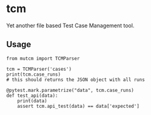 # tcm
Yet another file based Test Case Management tool.

## Usage
```
from mutcm import TCMParser

tcm = TCMParser('cases')
print(tcm.case_runs)
# this should returns the JSON object with all runs

@pytest.mark.parametrize("data", tcm.case_runs)
def test_api(data):
    print(data)
    assert tcm.api_test(data) == data['expected']
```